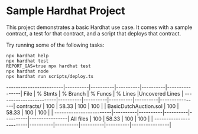 # Sample Hardhat Project

This project demonstrates a basic Hardhat use case. It comes with a sample contract, a test for that contract, and a script that deploys that contract.

Try running some of the following tasks:

```shell
npx hardhat help
npx hardhat test
REPORT_GAS=true npx hardhat test
npx hardhat node
npx hardhat run scripts/deploy.ts
```


------------------------|----------|----------|----------|----------|----------------|
File                    |  % Stmts | % Branch |  % Funcs |  % Lines |Uncovered Lines |
------------------------|----------|----------|----------|----------|----------------|
 contracts/             |      100 |    58.33 |      100 |      100 |                |
  BasicDutchAuction.sol |      100 |    58.33 |      100 |      100 |                |
------------------------|----------|----------|----------|----------|----------------|
All files               |      100 |    58.33 |      100 |      100 |                |
------------------------|----------|----------|----------|----------|----------------|